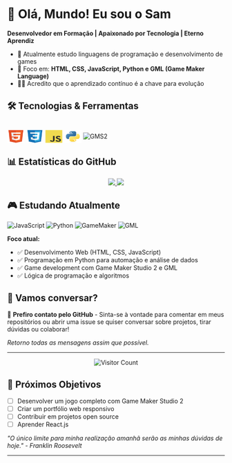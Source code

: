 # 👋 Olá, Mundo! Eu sou o Sam 

**Desenvolvedor em Formação | Apaixonado por Tecnologia | Eterno Aprendiz**

- 🔭 Atualmente estudo linguagens de programação e desenvolvimento de games
- 🌱 Foco em: **HTML, CSS, JavaScript, Python e GML (Game Maker Language)**
- 🫴🏾 Acredito que o aprendizado contínuo é a chave para evolução

## 🛠️ Tecnologias & Ferramentas

<div style="display: inline_block"><br>
  <img align="center" alt="HTML" height="30" width="40" src="https://raw.githubusercontent.com/devicons/devicon/master/icons/html5/html5-original.svg">
  <img align="center" alt="CSS" height="30" width="40" src="https://raw.githubusercontent.com/devicons/devicon/master/icons/css3/css3-original.svg">
  <img align="center" alt="JavaScript" height="30" width="40" src="https://raw.githubusercontent.com/devicons/devicon/master/icons/javascript/javascript-original.svg">
  <img align="center" alt="Python" height="30" width="40" src="https://raw.githubusercontent.com/devicons/devicon/master/icons/python/python-original.svg">
  <img align="center" alt="GMS2" height="30" width="40" src="https://img.icons8.com/color/48/gamemaker.png">
</div>

## 📊 Estatísticas do GitHub

<div align="center">
  <a href="https://github.com/silentsamuel">
    <img height="180em" src="https://github-readme-stats.vercel.app/api?username=silentsamuel&show_icons=true&theme=radical&include_all_commits=true&count_private=true"/>
    <img height="180em" src="https://github-readme-stats.vercel.app/api/top-langs/?username=silentsamuel&layout=compact&langs_count=7&theme=radical"/>
  </a>
</div>

## 🎮 Estudando Atualmente

![JavaScript](https://img.shields.io/badge/JavaScript-F7DF1E?style=for-the-badge&logo=javascript&logoColor=black)
![Python](https://img.shields.io/badge/Python-3776AB?style=for-the-badge&logo=python&logoColor=white)
![GameMaker](https://img.shields.io/badge/GameMaker_Studio_2-000000?style=for-the-badge&logo=gamemaker&logoColor=white)
![GML](https://img.shields.io/badge/GML_(GameMaker_Language)-8A2BE2?style=for-the-badge)

**Foco atual:**
- ✅ Desenvolvimento Web (HTML, CSS, JavaScript)
- ✅ Programação em Python para automação e análise de dados
- ✅ Game development com Game Maker Studio 2 e GML
- ✅ Lógica de programação e algoritmos

## 💬 Vamos conversar?

📧 **Prefiro contato pelo GitHub** - Sinta-se à vontade para comentar em meus repositórios ou abrir uma issue se quiser conversar sobre projetos, tirar dúvidas ou colaborar!

*Retorno todas as mensagens assim que possível.*

---

<div align="center">
  
![Visitor Count](https://komarev.com/ghpvc/?username=silentsamuel&color=blueviolet&style=flat)

</div>

## 📌 Próximos Objetivos

- [ ] Desenvolver um jogo completo com Game Maker Studio 2
- [ ] Criar um portfólio web responsivo
- [ ] Contribuir em projetos open source
- [ ] Aprender React.js

*"O único limite para minha realização amanhã serão as minhas dúvidas de hoje." - Franklin Roosevelt*

---
<!--
<div align="center">

![Snake animation](https://github.com/silentsamuel/silentsamuel/blob/output/github-contribution-grid-snake.svg)

</div>  - - >